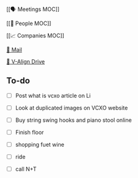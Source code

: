 [[🗣️ Meetings MOC]] 

[[👥 People MOC]] 

[[📈 Companies MOC]]

[📧 Mail](https://outlook.office.com/mail/)

[💾 V-Align Drive](https://wizzics-my.sharepoint.com/personal/dean_assuringbusiness_com/_layouts/15/onedrive.aspx?id=%2Fpersonal%2Fdean_assuringbusiness_com%2FDocuments%2FVCXO%2FClients%2FV-Align&ga=1)

## To-do

- [ ] Post what is vcxo article on Li
- [ ] Look at duplicated images on VCXO website
- [ ] Buy string swing hooks and piano stool online
- [ ] Finish floor
- [ ] shopping fuet wine
- [ ] ride
- [ ] call N+T






